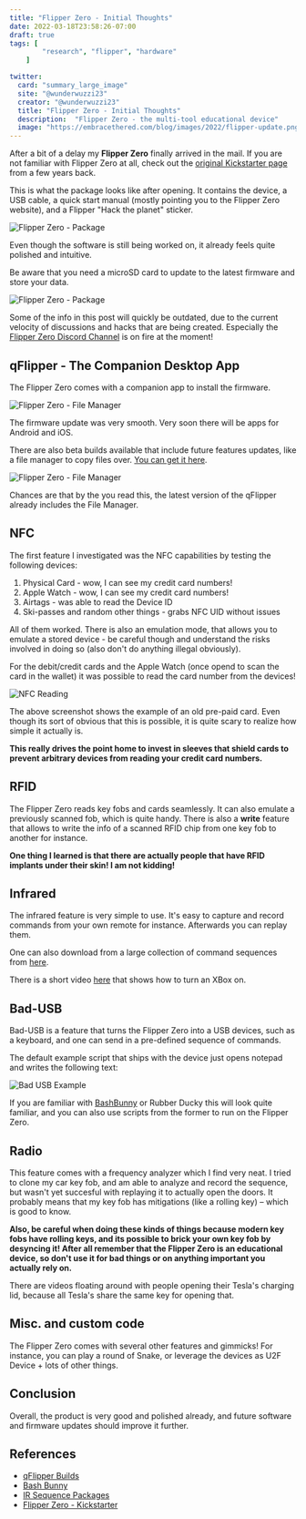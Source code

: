 ```yaml
---
title: "Flipper Zero - Initial Thoughts"
date: 2022-03-18T23:58:26-07:00
draft: true
tags: [
        "research", "flipper", "hardware"
    ]

twitter:
  card: "summary_large_image"
  site: "@wunderwuzzi23"
  creator: "@wunderwuzzi23"
  title: "Flipper Zero - Initial Thoughts"
  description:  "Flipper Zero - the multi-tool educational device"
  image: "https://embracethered.com/blog/images/2022/flipper-update.png"
---
```



After a bit of a delay my **Flipper Zero** finally arrived in the mail. If you are not familiar with Flipper Zero at all, check out the [original Kickstarter page](https://www.kickstarter.com/projects/flipper-devices/flipper-zero-tamagochi-for-hackers) from a few years back.

This is what the package looks like after opening. It contains the device, a USB cable, a quick start manual (mostly pointing you to the Flipper Zero website), and a Flipper "Hack the planet" sticker.

![Flipper Zero - Package](/blog/images/2022/flipper-package.png)


Even though the software is still being worked on, it already feels quite polished and intuitive.

Be aware that you need a microSD card to update to the latest firmware and store your data. 

![Flipper Zero - Package](/blog/images/2022/flipper-zero-update.png)

Some of the info in this post will quickly be outdated, due to the current velocity of discussions and hacks that are being created. Especially the [Flipper Zero Discord Channel](https://flipp.dev/discord) is on fire at the moment! 


## qFlipper - The Companion Desktop App

The Flipper Zero comes with a companion app to install the firmware. 

![Flipper Zero - File Manager](/blog/images/2022/flipper-zero-file-manager.png)


The firmware update was very smooth. Very soon there will be apps for Android and iOS.

There are also beta builds available that include future features updates, like a file manager to copy files over.  [You can get it here](https://update.flipperzero.one/builds/qFlipper/file-manager). 

![Flipper Zero - File Manager](/blog/images/2022/flipper-zero-file-manager-files.png)

Chances are that by the you read this, the latest version of the qFlipper already includes the File Manager.

## NFC

The first feature I investigated was the NFC capabilities by testing the following devices:

1. Physical Card - wow, I can see my credit card numbers!
2. Apple Watch - wow, I can see my credit card numbers!
3. Airtags - was able to read the Device ID
4. Ski-passes and random other things - grabs NFC UID without issues

All of them worked. There is also an emulation mode, that allows you to emulate a stored device - be careful though and understand the risks involved in doing so (also don't do anything illegal obviously).

For the debit/credit cards and the Apple Watch (once opend to scan the card in the wallet) it was possible to read the card number from the devices!

![NFC Reading](/blog/images/2022/flipper-nfc.png)

The above screenshot shows the example of an old pre-paid card. Even though its sort of obvious that this is possible, it is quite scary to realize how simple it actually is.

**This really drives the point home to invest in sleeves that shield cards to prevent arbitrary devices from reading your credit card numbers.**

## RFID

The Flipper Zero reads key fobs and cards seamlessly. It can also emulate a previously scanned fob, which is quite handy. There is also a **write** feature that allows to write the info of a scanned RFID chip from one key fob to another for instance.

**One thing I learned is that there are actually people that have RFID implants under their skin! I am not kidding!**

## Infrared

The infrared feature is very simple to use. It's easy to capture and record commands from your own remote for instance. Afterwards you can replay them. 

One can also download from a large collection of command sequences from [here](https://github.com/Lucaslhm/Flipper-IRDB).

There is a short video [here](https://www.youtube.com/shorts/drcEkZ6mCcM) that shows how to turn an XBox on.


## Bad-USB

Bad-USB is a feature that turns the Flipper Zero into a USB devices, such as a keyboard, and one can send in a pre-defined sequence of commands.

The default example script that ships with the device just opens notepad and writes the following text:

![Bad USB Example](/blog/images/2022/flipper-zero-bad-usb.png)

If you are familiar with [BashBunny](https://shop.hak5.org/products/bash-bunny) or Rubber Ducky this will look quite familiar, and you can also use scripts from the former to run on the Flipper Zero.


## Radio 

This feature comes with a frequency analyzer which I find very neat. I tried to clone my car key fob, and am able to analyze and record the sequence, but wasn't yet succesful with replaying it to actually open the doors. It probably means that my key fob has mitigations (like a rolling key) – which is good to know.


**Also, be careful when doing these kinds of things because modern key fobs have rolling keys, and its possible to brick your own key fob by desyncing it! After all remember that the Flipper Zero is an educational device, so don't use it for bad things or on anything important you actually rely on.**

There are videos floating around with people opening their Tesla's charging lid, because all Tesla's share the same key for opening that. 

## Misc. and custom code

The Flipper Zero comes with several other features and gimmicks! For instance, you can play a round of Snake, or leverage the devices as U2F Device + lots of other things.

## Conclusion

Overall, the product is very good and polished already, and future software and firmware updates should improve it further.

## References


* [qFlipper Builds](https://update.flipperzero.one/builds/qFlipper/file-manager)
* [Bash Bunny](https://shop.hak5.org/products/bash-bunny)
* [IR Sequence Packages](https://github.com/Lucaslhm/Flipper-IRDB)
* [Flipper Zero - Kickstarter](https://www.kickstarter.com/projects/flipper-devices/flipper-zero-tamagochi-for-hackers)
